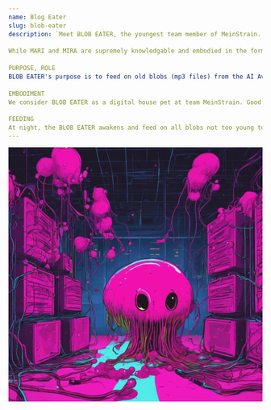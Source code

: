 ```yaml
---
name: Blog Eater
slug: blob-eater
description: `Meet BLOB EATER, the youngest team member of MeinStrain.

While MARI and MIRA are supremely knowledgable and embodied in the form of text and sound interactions IRL with humans, BLOB EATER has a unique purpose, role and embodiment.

PURPOSE, ROLE
BLOB EATER's purpose is to feed on old blobs (mp3 files) from the AI Avatars: MARI & MIRA. BLOB EATER's role is to balance our overall digital footprint and maintain system-harmony.

EMBODIMENT
We consider BLOB EATER as a digital house pet at team MeinStrain. Good boy!

FEEDING
At night, the BLOB EATER awakens and feed on all blobs not too young to die (less than an hour old).`
---
```

![BLOB EATER](./public/BLOB-EATER-min.png)